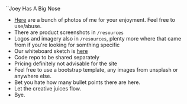 ``Joey Has A Big Nose

- [Here](https://www.dropbox.com/sh/hx1y3b505jdr4bl/AABwts448e7iBfpv4JJxQIiPa?dl=0) are a bunch of photos of me for your enjoyment. Feel free to use/abuse.
- There are product screenshots in `/resources`
- Logos and imagery also in `/resources`, plenty more where that came from if you're looking for somthing specific
- Our whiteboard sketch is [here](https://vimeo.com/118662814)
- Code repo to be shared separately
- Pricing definitely not advisable for the site
- Feel free to use a bootstrap template, any images from unsplash or anywhere else. 
- Bet you hate how many bullet points there are here. 
- Let the creative juices flow.
- Bye.